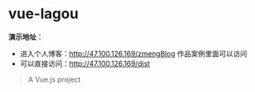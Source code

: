 # vue-lagou
**演示地址**：
- 进入个人博客：http://47.100.126.169/zmengBlog 作品案例里面可以访问
- 可以直接访问：http://47.100.126.169/dist
> A Vue.js project
